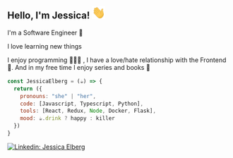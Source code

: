 <h2> Hello, I'm Jessica! <img src="https://raw.githubusercontent.com/ABSphreak/ABSphreak/master/gifs/Hi.gif" width="30px"></h2>
I'm a Software Engineer 👾  
  
I love learning new things  
  
I enjoy programming 👩🏻‍💻 , I have a love/hate relationship with the Frontend 💞. And in my free time I enjoy series and books 📖  
  

```javascript
const JessicaElberg = (☕︎) => {
  return ({
    pronouns: "she" | "her",
    code: [Javascript, Typescript, Python],
    tools: [React, Redux, Node, Docker, Flask],
    mood: ☕︎.drink ? happy : killer
  })
}
```

[![Linkedin: Jessica Elberg](https://img.shields.io/badge/-JessicaElberg-blue?style=flatsquare&logo=Linkedin&logoColor=white&link=https://www.linkedin.com/in/jessica-elberg-224b6714b/)](https://www.linkedin.com/in/jessica-elberg-224b6714b/)
